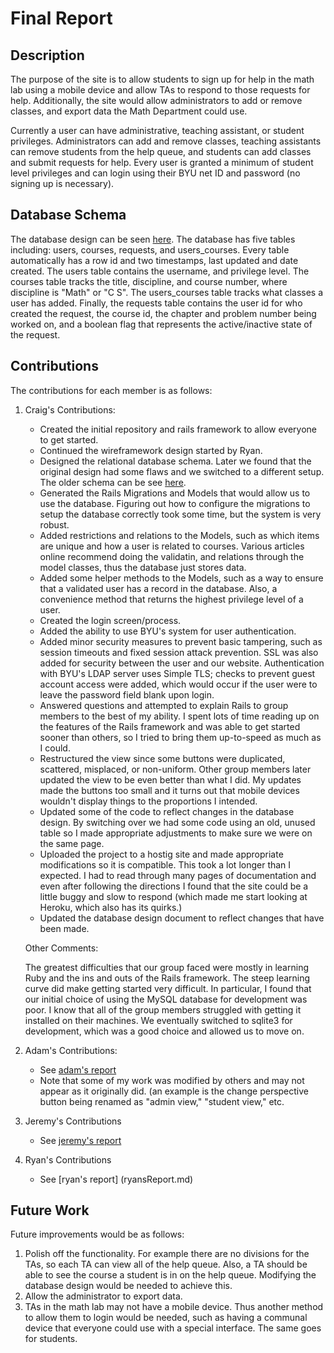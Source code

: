 Final Report
============

Description
-----------

The purpose of the site is to allow students to sign up for help in the math lab using a mobile device and allow TAs to respond to those requests for help.  Additionally, the site would allow administrators to add or remove classes, and export data the Math Department could use.

Currently a user can have administrative, teaching assistant, or student privileges.  Administrators can add and remove classes, teaching assistants can remove students from the help queue, and students can add classes and submit requests for help.  Every user is granted a minimum of student level privileges and can login using their BYU net ID and password (no signing up is necessary).

Database Schema
---------------

The database design can be seen [here](databaseDesign.pdf).  The database has five tables including: users, courses, requests, and users_courses.  Every table automatically has a row id and two timestamps, last updated and date created.  The users table contains the username, and privilege level.  The courses table tracks the title, discipline, and course number, where discipline is "Math" or "C S".  The users_courses table tracks what classes a user has added. Finally, the requests table contains the user id for who created the request, the course id, the chapter and problem number being worked on, and a boolean flag that represents the active/inactive state of the request.

Contributions
-------------

The contributions for each member is as follows:

1.  Craig's Contributions:
    *  Created the initial repository and rails framework to allow everyone to get started.
    *  Continued the wireframework design started by Ryan.
    *  Designed the relational database schema.  Later we found that the original design had some flaws and we switched to a different setup.  The older schema can be see [here](oldDatabaseDesign.pdf).
    *  Generated the Rails Migrations and Models that would allow us to use the database.  Figuring out how to configure the migrations to setup the database correctly took some time, but the system is very robust.
    *  Added restrictions and relations to the Models, such as which items are unique and how a user is related to courses.  Various articles online recommend doing the validatin, and relations through the model classes, thus the database just stores data.
    *  Added some helper methods to the Models, such as a way to ensure that a validated user has a record in the database.  Also, a convenience method that returns the highest privilege level of a user.
    *  Created the login screen/process.
    *  Added the ability to use BYU's system for user authentication.
    *  Added minor security measures to prevent basic tampering, such as session timeouts and fixed session attack prevention.  SSL was also added for security between the user and our website.  Authentication with BYU's LDAP server uses Simple TLS; checks to prevent guest account access were added, which would occur if the user were to leave the password field blank upon login.
    *  Answered questions and attempted to explain Rails to group members to the best of my ability.  I spent lots of time reading up on the features of the Rails framework and was able to get started sooner than others, so I tried to bring them up-to-speed as much as I could.
    *  Restructured the view since some buttons were duplicated, scattered, misplaced, or non-uniform.  Other group members later updated the view to be even better than what I did.  My updates made the buttons too small and it turns out that mobile devices wouldn't display things to the proportions I intended.
    *  Updated some of the code to reflect changes in the database design.  By switching over we had some code using an old, unused table so I made appropriate adjustments to make sure we were on the same page.
    *  Uploaded the project to a hostig site and made appropriate modifications so it is compatible.  This took a lot longer than I expected.  I had to read through many pages of documentation and even after following the directions I found that the site could be a little buggy and slow to respond (which made me start looking at Heroku, which also has its quirks.)
    *  Updated the database design document to reflect changes that have been made.
    
    Other Comments:
    
    The greatest difficulties that our group faced were mostly in learning Ruby and the ins and outs of the Rails framework.  The steep learning curve did make getting started very difficult.  In particular, I found that our initial choice of using the MySQL database for development was poor.  I know that all of the group members struggled with getting it installed on their machines.  We eventually switched to sqlite3 for development, which was a good choice and allowed us to move on.

2. Adam's Contributions:
	*  See [adam's report](adamsReport.pdf)
	*  Note that some of my work was modified by others and may not appear as it originally did.
	   (an example is the change perspective button being renamed as "admin view," "student view," etc.

3. Jeremy's Contributions
    * See [jeremy's report](jeremysReport.md)
	
4. Ryan's Contributions
	* See [ryan's report] (ryansReport.md)

Future Work
-----------

Future improvements would be as follows:

1.  Polish off the functionality.  For example there are no divisions for the TAs, so each TA can view all of the help queue.  Also, a TA should be able to see the course a student is in on the help queue.  Modifying the database design would be needed to achieve this.
2.  Allow the administrator to export data.
3.  TAs in the math lab may not have a mobile device.  Thus another method to allow them to login would be needed, such as having a communal device that everyone could use with a special interface.  The same goes for students.
    
    
